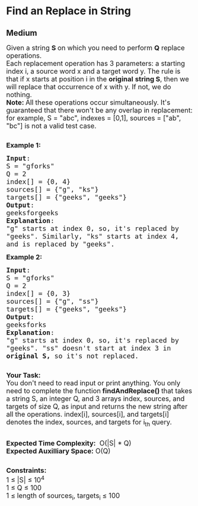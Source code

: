 # Find an Replace in String
## Medium
<div class="problems_problem_content__Xm_eO"><p><span style="font-size:18px">Given a string <strong>S </strong>on which you need to perform <strong>Q</strong> replace operations.</span><br>
<span style="font-size:18px">Each replacement operation has 3 parameters: a starting index i, a source word x and a target word y. The rule is that if x starts at position i in the <strong>original</strong> <strong>string S</strong>, then we will replace that occurrence of x with y. If not, we do nothing.<br>
<strong>Note: </strong></span> <span style="font-size:18px">All these operations occur simultaneously. It's guaranteed that there won't be any overlap in replacement: for example, S = "abc", indexes = [0,1], sources = ["ab", "bc"] is not a valid test case. </span></p>

<p><br>
<span style="font-size:18px"><strong>Example 1:</strong></span></p>

<pre><span style="font-size:18px"><strong>Input</strong>: 
S = "gforks"
Q = 2
index[] = {0, 4}
sources[] = {"g", "ks"}
targets[] = {"geeks", "geeks"}
<strong>Output</strong>: 
geeksforgeeks
<strong>Explanation</strong>:
"g" starts at index 0, so, it's replaced by
"geeks". Similarly, "ks" starts at index 4,
and is replaced by "geeks".</span>
</pre>

<p><span style="font-size:18px"><strong>Example 2:</strong></span></p>

<pre><span style="font-size:18px"><strong>Input</strong>: 
S = "gforks"
Q = 2
index[] = {0, 3}
sources[] = {"g", "ss"}
targets[] = {"geeks", "geeks"}
<strong>Output</strong>: 
geeksforks
<strong>Explanation</strong>:
"g" starts at index 0, so, it's replaced by
"geeks". "ss" doesn't start at index 3 in
<strong>original</strong> <strong>S, </strong>so it's not replaced.</span></pre>

<p><br>
<strong><span style="font-size:18px">Your Task:</span></strong><br>
<span style="font-size:18px">You don't need to read input or print anything.&nbsp;You only need to complete the function<strong> findAndReplace()&nbsp;</strong>that takes a string S, an integer Q, and 3 arrays index, sources, and targets of size Q, as input and returns the new string after all the operations. index[i], sources[i], and targets[i] denotes the index, sources, and targets for i<sub>th</sub> query.</span></p>

<p><br>
<span style="font-size:18px"><strong>Expected Time Complexity:</strong> &nbsp;O(|S| * Q)<br>
<strong>Expected Auxilliary Space:</strong> O(Q)</span><br>
&nbsp;</p>

<p><span style="font-size:18px"><strong>Constraints:</strong></span><br>
<span style="font-size:18px">1 ≤ |S| ≤ 10<sup>4</sup><br>
1 ≤ Q ≤ 100<br>
1 ≤ length of sources<sub>i</sub>, targets<sub>i</sub> ≤ 100</span></p>
</div>